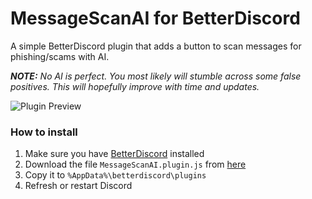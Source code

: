 # MessageScanAI for BetterDiscord
A simple BetterDiscord plugin that adds a button to scan messages for phishing/scams with AI.

***NOTE:*** *No AI is perfect. You most likely will stumble across some false positives. This will hopefully improve with time and updates.*

![Plugin Preview](https://github.com/user-attachments/assets/c9ed1312-2fe6-403b-ade6-e517a5596c34)

### How to install
1) Make sure you have [BetterDiscord](https://betterdiscord.app/) installed
2) Download the file `MessageScanAI.plugin.js` from [here](https://github.com/programmer2514/BetterDiscord-MessageScanAI/releases/latest)
3) Copy it to `%AppData%\betterdiscord\plugins`
4) Refresh or restart Discord
